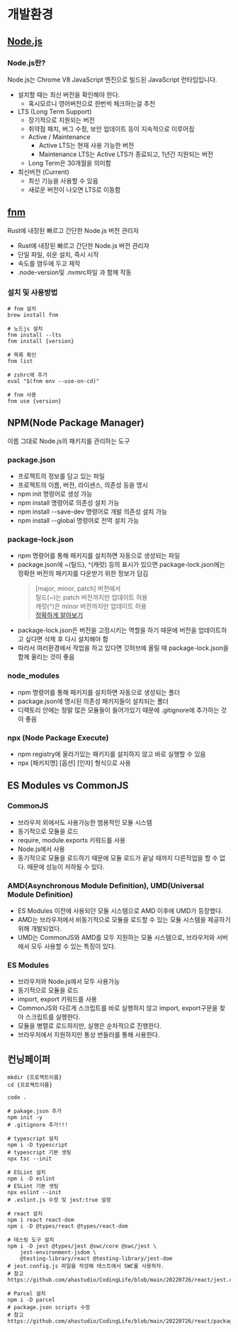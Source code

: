 # 개발환경

## [Node.js](https://nodejs.org/en)

### Node.js란?

Node.js는 Chrome V8 JavaScript 엔진으로 빌드된 JavaScript 런타임입니다.

- 설치할 때는 최신 버전을 확인해야 한다.
  - 혹시모르니 영어버전으로 한번씩 체크하는걸 추천
- LTS (Long Term Support)
  - 장기적으로 지원되는 버전
  - 취약점 패치, 버그 수정, 보안 업데이트 등이 지속적으로 이루어짐
  - Active / Maintenance
    - Active LTS는 현재 사용 가능한 버전
    - Maintenance LTS는 Active LTS가 종료되고, 1년간 지원되는 버전
  - Long Term은 30개월을 의미함
- 최신버전 (Current)
  - 최신 기능을 사용할 수 있음
  - 새로운 버전이 나오면 LTS로 이동함

## [fnm](https://github.com/Schniz/fnm)

Rust에 내장된 빠르고 간단한 Node.js 버전 관리자

- Rust에 내장된 빠르고 간단한 Node.js 버전 관리자
- 단일 파일, 쉬운 설치, 즉시 시작
- 속도를 염두에 두고 제작
- .node-version및 .nvmrc파일 과 함께 작동

### 설치 및 사용방법

```shell
# fnm 설치
brew install fnm

# 노드js 설치
fnm install --lts 
fnm install {version}

# 목록 확인
fnm list

# zshrc에 추가
eval "$(fnm env --use-on-cd)"

# fnm 사용
fnm use {version}
```

## NPM(Node Package Manager)

이름 그대로 Node.js의 패키지를 관리하는 도구

### package.json

- 프로젝트의 정보를 담고 있는 파일
- 프로젝트의 이름, 버전, 라이센스, 의존성 등을 명시
- npm init 명령어로 생성 가능
- npm install 명령어로 의존성 설치 가능
- npm install --save-dev 명령어로 개발 의존성 설치 가능
- npm install --global 명령어로 전역 설치 가능

### package-lock.json

- npm 명령어를 통해 패키지를 설치하면 자동으로 생성되는 파일
- package.json에 ~(틸드), ^(캐럿) 등의 표시가 있으면 package-lock.json에는 정확한 버전의 패키지를 다운받기 위한 정보가 담김
  > [major, minor, patch] 버전에서  
  > 틸드(~)는 patch 버전까지만 업데이트 허용  
  > 캐럿(^)은 minor 버전까지만 업데이트 허용  
  > [정확하게 알아보기](https://semver.npmjs.com/)
- package-lock.json은 버전을 고정시키는 역할을 하기 때문에 버전을 업데이트하고 싶다면 삭제 후 다시 설치해야 함
- 따라서 여러환경에서 작업을 하고 있다면 깃허브에 올릴 때 package-lock.json을 함께 올리는 것이 좋음

### node_modules

- npm 명령어를 통해 패키지를 설치하면 자동으로 생성되는 폴더
- package.json에 명시된 의존성 패키지들이 설치되는 폴더
- 디렉토리 안에는 정말 많은 모듈들이 들어가있기 때문에 .gitignore에 추가하는 것이 좋음

### npx (Node Package Execute)

- npm registry에 올라가있는 패키지를 설치하지 않고 바로 실행할 수 있음
- npx [패키지명] [옵션] [인자] 형식으로 사용

## ES Modules vs CommonJS

### CommonJS

- 브라우저 외에서도 사용가능한 범용적인 모듈 시스템
- 동기적으로 모듈을 로드
- require, module.exports 키워드를 사용
- Node.js에서 사용
- 동기적으로 모듈을 로드하기 때문에 모듈 로드가 끝날 때까지 다른작업을 할 수 없다. 때문에 성능이 저하될 수 있다.

### AMD(Asynchronous Module Definition), UMD(Universal Module Definition)

- ES Modules 이전에 사용되던 모듈 시스템으로 AMD 이후에 UMD가 등장했다.
- AMD는 브라우저에서 비동기적으로 모듈을 로드할 수 있는 모듈 시스템을 제공하기 위해 개발되었다.
- UMD는 CommonJS와 AMD를 모두 지원하는 모듈 시스템으로, 브라우저와 서버에서 모두 사용할 수 있는 특징이 있다.

### ES Modules

- 브라우저와 Node.js에서 모두 사용가능
- 동기적으로 모듈을 로드
- import, export 키워드를 사용
- CommonJS와 다르게 스크립트를 바로 실행하지 않고 import, export구문을 찾아 스크립트를 실행한다.
- 모듈을 병렬로 로드하지만, 실행은 순차적으로 진행한다.
- 브라우저에서 지원하지만 통상 번들러를 통해 사용한다.

## 컨닝페이퍼

```shell
mkdir {프로젝트이름}
cd {프로젝트이름} 

code .

# pakage.json 추가
npm init -y
# .gitignore 추가!!!

# typescript 설치
npm i -D typescript
# typescript 기본 셋팅
npx tsc --init

# ESLint 설치
npm i -D eslint
# ESLint 기본 셋팅
npx eslint --init
# .eslint.js 수정 및 jest:true 설정

# react 설치
npm i react react-dom
npm i -D @types/react @types/react-dom

# 테스팅 도구 설치
npm i -D jest @types/jest @swc/core @swc/jest \
    jest-environment-jsdom \
    @testing-library/react @testing-library/jest-dom
# jest.config.js 파일을 작성해 테스트에서 SWC를 사용하자.
# 참고 https://github.com/ahastudio/CodingLife/blob/main/20220726/react/jest.config.js

# Parcel 설치
npm i -D parcel
# package.json scripts 수정
# 참고 https://github.com/ahastudio/CodingLife/blob/main/20220726/react/package.json

```
